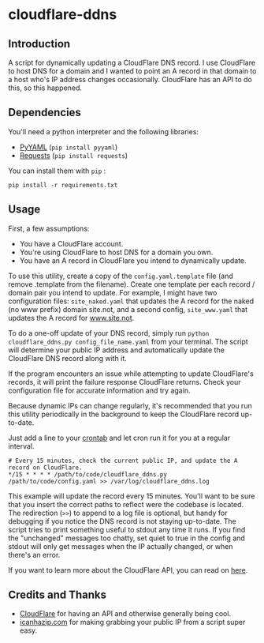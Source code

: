 cloudflare-ddns
===============

Introduction
------------

A script for dynamically updating a CloudFlare DNS record.  I use CloudFlare
to host DNS for a domain and I wanted to point an A record in that domain to
a host who's IP address changes occasionally.  CloudFlare has an API to do this,
so this happened.

Dependencies
------------

You'll need a python interpreter and the following libraries:

 - [PyYAML](https://bitbucket.org/xi/pyyaml) (`pip install pyyaml`)
 - [Requests](http://docs.python-requests.org/en/latest/) (`pip install
   requests`)

You can install them with `pip` :

	pip install -r requirements.txt

Usage
-----

First, a few assumptions:

  - You have a CloudFlare account.
  - You're using CloudFlare to host DNS for a domain you own.
  - You have an A record in CloudFlare you intend to dynamically update.

To use this utility, create a copy of the `config.yaml.template` file (and
remove .template from the filename).  Create one template per each record / 
domain pair you intend to update.  For example, I might have two configuration
files: `site_naked.yaml` that updates the A record for the naked (no www
prefix) domain site.not, and a second config, `site_www.yaml` that updates the
A record for www.site.not.

To do a one-off update of your DNS record, simply run `python
cloudflare_ddns.py config_file_name.yaml` from your terminal.
The script will determine your public IP address and automatically update the
CloudFlare DNS record along with it.

If the program encounters an issue while attempting to update CloudFlare's 
records, it will print the failure response CloudFlare returns. Check your 
configuration file for accurate information and try again.


Because dynamic IPs can change regularly, it's recommended that you run this
utility periodically in the background to keep the CloudFlare record 
up-to-date.

Just add a line to your [crontab](http://en.wikipedia.org/wiki/Cron) and let
cron run it for you at a regular interval.

    # Every 15 minutes, check the current public IP, and update the A record on CloudFlare.
    */15 * * * * /path/to/code/cloudflare_ddns.py /path/to/code/config.yaml >> /var/log/cloudflare_ddns.log

This example will update the record every 15 minutes.  You'll want to be sure
that you insert the correct paths to reflect were the codebase is located.
The redirection (`>>`) to append to a log file is optional, but handy for
debugging if you notice the DNS record is not staying up-to-date.  The script
tries to print something useful to stdout any time it runs. If you find the
"unchanged" messages too chatty, set quiet to true in the config and stdout
will only get messages when the IP actually changed, or when there's an error.

If you want to learn more about the CloudFlare API, you can read on
[here](http://www.cloudflare.com/docs/client-api.html).

Credits and Thanks
------------------

 - [CloudFlare](https://www.cloudflare.com/) for having an API and otherwise
   generally being cool.
 - [icanhazip.com](http://icanhazip.com/) for making grabbing your public IP
    from a script super easy.

